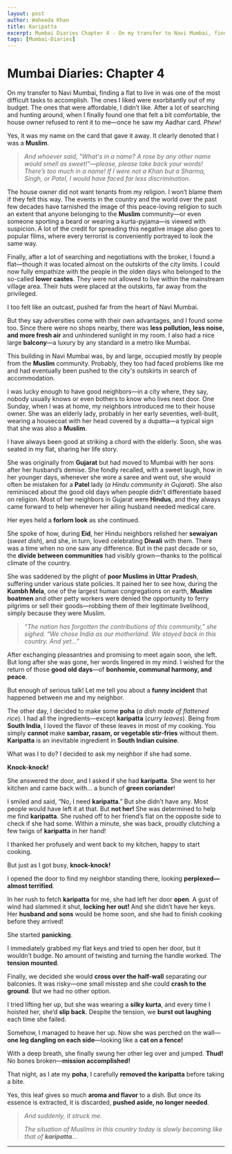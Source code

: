 ```yaml
---
layout: post
author: Waheeda Khan
title: Karipatta
excerpt: Mumbai Diaries Chapter 4 - On my transfer to Navi Mumbai, finding a flat to live in was one of the most difficult tasks to accomplish. The ones I liked were
tags: [Mumbai-Diaries]
---
```


# Mumbai Diaries: Chapter 4


On my transfer to Navi Mumbai, finding a flat to live in was one of the most difficult tasks to accomplish. The ones I liked were exorbitantly out of my budget. The ones that were affordable, I didn’t like. After a lot of searching and hunting around, when I finally found one that felt a bit comfortable, the house owner refused to rent it to me—once he saw my Aadhar card. *Phew!*

Yes, it was my name on the card that gave it away. It clearly denoted that I was a **Muslim**.

> *And whoever said, "What's in a name? A rose by any other name would smell as sweet!"—please, please take back your words! There’s too much in a name! If I were not a Khan but a Sharma, Singh, or Patel, I would have faced far less discrimination.*

The house owner did not want tenants from my religion. I won’t blame them if they felt this way. The events in the country and the world over the past few decades have tarnished the image of this peace-loving religion to such an extent that anyone belonging to the **Muslim** community—or even someone sporting a beard or wearing a kurta-pyjama—is viewed with suspicion. A lot of the credit for spreading this negative image also goes to popular films, where every terrorist is conveniently portrayed to look the same way.

Finally, after a lot of searching and negotiations with the broker, I found a flat—though it was located almost on the outskirts of the city limits. I could now fully empathize with the people in the olden days who belonged to the so-called **lower castes**. They were not allowed to live within the mainstream village area. Their huts were placed at the outskirts, far away from the privileged.

I too felt like an outcast, pushed far from the heart of Navi Mumbai.

But they say adversities come with their own advantages, and I found some too. Since there were no shops nearby, there was **less pollution, less noise, and more fresh air** and unhindered sunlight in my room. I also had a nice large **balcony**—a luxury by any standard in a metro like Mumbai.

This building in Navi Mumbai was, by and large, occupied mostly by people from the **Muslim** community. Probably, they too had faced problems like me and had eventually been pushed to the city's outskirts in search of accommodation.

I was lucky enough to have good neighbors—in a city where, they say, nobody usually knows or even bothers to know who lives next door. One Sunday, when I was at home, my neighbors introduced me to their house owner. She was an elderly lady, probably in her early seventies, well-built, wearing a housecoat with her head covered by a dupatta—a typical sign that she was also a **Muslim**.

I have always been good at striking a chord with the elderly. Soon, she was seated in my flat, sharing her life story.

She was originally from **Gujarat** but had moved to Mumbai with her sons after her husband’s demise. She fondly recalled, with a sweet laugh, how in her younger days, whenever she wore a saree and went out, she would often be mistaken for a **Patel** lady (*a Hindu community in Gujarat*). She also reminisced about the good old days when people didn’t differentiate based on religion. Most of her neighbors in Gujarat were **Hindus**, and they always came forward to help whenever her ailing husband needed medical care.

Her eyes held a **forlorn look** as she continued.

She spoke of how, during **Eid**, her Hindu neighbors relished her **sewaiyan** (*sweet dish*), and she, in turn, loved celebrating **Diwali** with them. There was a time when no one saw any difference. But in the past decade or so, the **divide between communities** had visibly grown—thanks to the political climate of the country.

She was saddened by the plight of **poor Muslims in Uttar Pradesh**, suffering under various state policies. It pained her to see how, during the **Kumbh Mela**, one of the largest human congregations on earth, **Muslim boatmen** and other petty workers were denied the opportunity to ferry pilgrims or sell their goods—robbing them of their legitimate livelihood, simply because they were Muslim.

> *“The nation has forgotten the contributions of this community,” she sighed. “We chose India as our motherland. We stayed back in this country. And yet…”*

After exchanging pleasantries and promising to meet again soon, she left. But long after she was gone, her words lingered in my mind. I wished for the return of those **good old days**—of **bonhomie, communal harmony, and peace**.

But enough of serious talk! Let me tell you about a **funny incident** that happened between me and my neighbor.

The other day, I decided to make some **poha** (*a dish made of flattened rice*). I had all the ingredients—except **karipatta** (*curry leaves*). Being from **South India**, I loved the flavor of these leaves in most of my cooking. You simply **cannot** make **sambar, rasam, or vegetable stir-fries** without them. **Karipatta** is an inevitable ingredient in **South Indian cuisine**.

What was I to do? I decided to ask my neighbor if she had some.

**Knock-knock!**

She answered the door, and I asked if she had **karipatta**. She went to her kitchen and came back with… a bunch of **green coriander**!

I smiled and said, “No, I need **karipatta**.” But she didn’t have any. Most people would have left it at that. But **not her!** She was determined to help me find **karipatta**. She rushed off to her friend’s flat on the opposite side to check if she had some. Within a minute, she was back, proudly clutching a few twigs of **karipatta** in her hand!

I thanked her profusely and went back to my kitchen, happy to start cooking.

But just as I got busy, **knock-knock!**

I opened the door to find my neighbor standing there, looking **perplexed—almost terrified**.

In her rush to fetch **karipatta** for me, she had left her door **open**. A gust of wind had slammed it shut, **locking her out!** And she didn’t have her keys. Her **husband and sons** would be home soon, and she had to finish cooking before they arrived!

She started **panicking**.

I immediately grabbed my flat keys and tried to open her door, but it wouldn’t budge. No amount of twisting and turning the handle worked. The **tension mounted**.

Finally, we decided she would **cross over the half-wall** separating our balconies. It was risky—one small misstep and she could **crash to the ground**. But we had no other option.

I tried lifting her up, but she was wearing a **silky kurta**, and every time I hoisted her, she’d **slip back**. Despite the tension, we **burst out laughing** each time she failed.

Somehow, I managed to heave her up. Now she was perched on the wall—**one leg dangling on each side**—looking like a **cat on a fence!**

With a deep breath, she finally swung her other leg over and jumped. **Thud!** No bones broken—**mission accomplished!**

That night, as I ate my **poha**, I carefully **removed the karipatta** before taking a bite.

Yes, this leaf gives so much **aroma and flavor** to a dish. But once its essence is extracted, it is discarded, **pushed aside, no longer needed**.

> *And suddenly, it struck me.*
>
> *The situation of Muslims in this country today is slowly becoming like that of **karipatta**…*

---